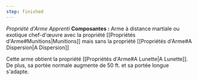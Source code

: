 ```yaml
---
step: finished
---
```

_Propriété d'Arme Apprenti_
__Composantes :__ Arme à distance martiale ou exotique chef-d'œuvre avec la propriété [[Propriétés d'Arme#Munitions|Munitions]] mais sans la propriété [[Propriétés d'Arme#A Dispersion|A Dispersion]]

Cette arme obtient la propriété [[Propriétés d'Arme#A Lunette|A Lunette]]. De plus, sa portée normale augmente de 50 ft. et sa portée longue s'adapte.